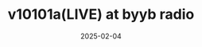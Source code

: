 ---
title: "v10101a(LIVE) at byyb radio"
date: 2025-02-04
link: ""
tags:
  ["live"]
description: livecode / DJ hybrid set
---